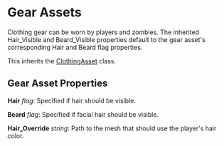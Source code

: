 Gear Assets
===========

Clothing gear can be worn by players and zombies. The inherited Hair_Visible and Beard_Visible properties default to the gear asset's corresponding Hair and Beard flag properties.

This inherits the [ClothingAsset](/ItemAsset/ClothingAsset.md) class.

Gear Asset Properties
---------------------

**Hair** *flag*: Specified if hair should be visible.

**Beard** *flag*: Specified if facial hair should be visible.

**Hair_Override** *string*: Path to the mesh that should use the player's hair color.
